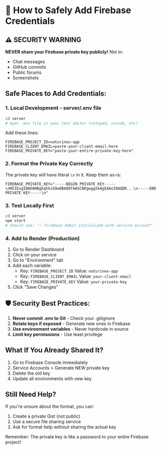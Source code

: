 # 🔐 How to Safely Add Firebase Credentials

## ⚠️ SECURITY WARNING
**NEVER share your Firebase private key publicly!** Not in:
- Chat messages
- GitHub commits  
- Public forums
- Screenshots

## Safe Places to Add Credentials:

### 1. Local Development - server/.env file
```bash
cd server
# Open .env file in your text editor (notepad, vscode, etc)
```

Add these lines:
```env
FIREBASE_PROJECT_ID=naturinex-app
FIREBASE_CLIENT_EMAIL=paste-your-client-email-here
FIREBASE_PRIVATE_KEY="paste-your-entire-private-key-here"
```

### 2. Format the Private Key Correctly
The private key will have literal `\n` in it. Keep them as-is:
```env
FIREBASE_PRIVATE_KEY="-----BEGIN PRIVATE KEY-----\nMIIEvgIBADANBgkqhkiG9w0BAQEFAASCBKgwggSkAgEAAoIBAQDK...\n-----END PRIVATE KEY-----\n"
```

### 3. Test Locally First
```bash
cd server
npm start
# Should see: "✅ Firebase Admin initialized with service account"
```

### 4. Add to Render (Production)
1. Go to Render Dashboard
2. Click on your service
3. Go to "Environment" tab
4. Add each variable:
   - Key: `FIREBASE_PROJECT_ID` Value: `naturinex-app`
   - Key: `FIREBASE_CLIENT_EMAIL` Value: `your-client-email`
   - Key: `FIREBASE_PRIVATE_KEY` Value: `your-private-key`
5. Click "Save Changes"

## 🛡️ Security Best Practices:
1. **Never commit .env to Git** - Check your .gitignore
2. **Rotate keys if exposed** - Generate new ones in Firebase
3. **Use environment variables** - Never hardcode in source
4. **Limit key permissions** - Use least privilege

## What If You Already Shared It?
1. Go to Firebase Console immediately
2. Service Accounts > Generate NEW private key
3. Delete the old key
4. Update all environments with new key

## Still Need Help?
If you're unsure about the format, you can:
1. Create a private Gist (not public)
2. Use a secure file sharing service
3. Ask for format help without sharing the actual key

Remember: The private key is like a password to your entire Firebase project!